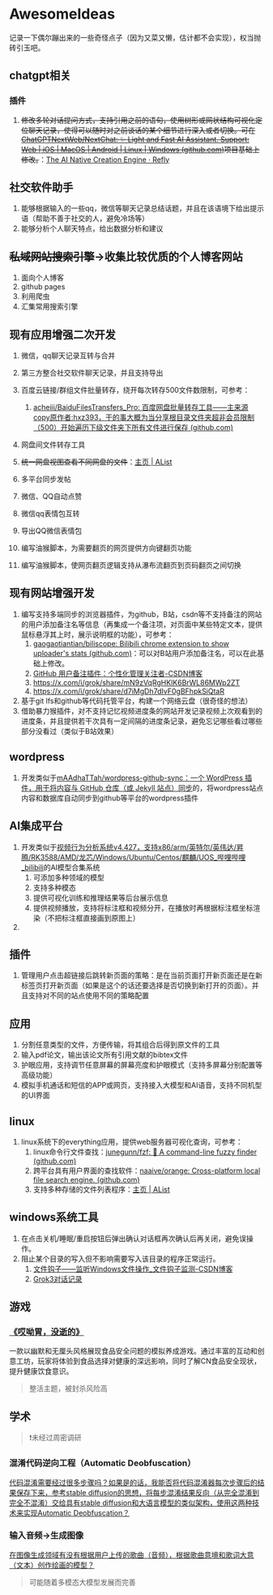 # AwesomeIdeas

记录一下偶尔蹦出来的一些奇怪点子（因为又菜又懒，估计都不会实现），权当抛砖引玉吧。

## chatgpt相关

### 插件

1. ~~修改多轮对话提问方式，支持引用之前的语句，使用树形或网状结构可视化定位聊天记录，使得可以随时对之前谈话的某个细节进行深入或者切换。可在[ChatGPTNextWeb/NextChat: ✨ Light and Fast AI Assistant. Support: Web | iOS | MacOS | Android | Linux | Windows (github.com)](https://github.com/ChatGPTNextWeb/NextChat)项目基础上修改。~~：[The AI Native Creation Engine · Refly](https://refly.ai/)

## 社交软件助手

1. 能够根据输入的一些qq，微信等聊天记录总结话题，并且在该语境下给出提示语（帮助不善于社交的人，避免冷场等）
2. 能够分析个人聊天特点，给出数据分析和建议

## ~~私域网站搜索引擎~~->收集比较优质的个人博客网站

1. 面向个人博客
2. github pages
3. 利用爬虫
4. 汇集常用搜索引擎

## 现有应用增强二次开发

1. 微信，qq聊天记录互转与合并
2. 第三方整合社交软件聊天记录，并且支持导出
3. 百度云链接/群组文件批量转存，绕开每次转存500文件数限制，可参考：
   1. [acheiii/BaiduFilesTransfers_Pro: 百度网盘批量转存工具——主来源copy原作者:hxz393，干的事大概为当分享根目录文件夹超非会员限制（500）开始遍历下级文件夹下所有文件进行保存 (github.com)](https://github.com/acheiii/BaiduFilesTransfers_Pro?tab=readme-ov-file)

5. 网盘间文件转存工具
6. ~~统一网盘视图查看不同网盘的文件~~：[主页 | AList](https://alist.pages.dev/)
7. 多平台同步发帖
8. 微信、QQ自动点赞
9. 微信qq表情包互转
10. 导出QQ微信表情包
11. 编写油猴脚本，为需要翻页的网页提供方向键翻页功能
12. 编写油猴脚本，使网页翻页逻辑支持从瀑布流翻页到页码翻页之间切换

## 现有网站增强开发

1. 编写支持多端同步的浏览器插件，为github，B站，csdn等不支持备注的网站的用户添加备注名等信息（再集成一个备注项，对页面中某些特定文本，提供鼠标悬浮其上时，展示说明框的功能），可参考：
   1. [gaogaotiantian/biliscope: Bilibili chrome extension to show uploader's stats (github.com)](https://github.com/gaogaotiantian/biliscope)：可以对B站用户添加备注名，可以在此基础上修改。
   2. [GitHub 用户备注插件：个性化管理关注者-CSDN博客](https://blog.csdn.net/qq_45738111/article/details/113901784)
   3. https://x.com/i/grok/share/mN9zVqRgHKlK6BrWL86MWp2ZT
   4. https://x.com/i/grok/share/d7iMgDh7dIvF0gBFhpkSiQtaR
3. 基于git lfs和github等代码托管平台，构建一个网络云盘（很奇怪的想法）
4. 借助暴力猴插件，对不支持记忆视频进度条的网站开发记录视频上次观看到的进度条，并且提供若干次具有一定间隔的进度条记录，避免忘记哪些看过哪些部分没看过（类似于B站效果）

## wordpress

1. 开发类似于[mAAdhaTTah/wordpress-github-sync：一个 WordPress 插件，用于将内容与 GitHub 仓库（或 Jekyll 站点）同步](https://github.com/mAAdhaTTah/wordpress-github-sync/)的，将wordpress站点内容和数据库自动同步到github等平台的wordpress插件

## AI集成平台

1. 开发类似于[视频行为分析系统v4.427，支持x86/arm/英特尔/英伟达/昇腾/RK3588/AMD/龙芯/Windows/Ubuntu/Centos/麒麟/UOS_哔哩哔哩_bilibili](https://www.bilibili.com/video/BV12J4m1T7Q7)的AI模型合集系统
   1. 可添加多种领域的模型
   2. 支持多种模态
   3. 提供可视化训练和推理结果等后台展示信息
   4. 提供视频播放，支持将标注框和视频分开，在播放时再根据标注框坐标渲染（不把标注框直接画到原图上）
2. 

## 插件

1. 管理用户点击超链接后跳转新页面的策略：是在当前页面打开新页面还是在新标签页打开新页面（如果是这个的话还要选择是否切换到新打开的页面）。并且支持对不同的站点使用不同的策略配置

## 应用

1. 分割任意类型的文件，方便传输，将其组合后得到原文件的工具
2. 输入pdf论文，输出该论文所有引用文献的bibtex文件
3. 护眼应用，支持调节任意屏幕的屏幕亮度和护眼模式（支持多屏幕分别配置等高级功能）
4. 模拟手机通话和短信的APP或网页，支持接入大模型和AI语音，支持不同机型的UI界面

## linux

1. linux系统下的everything应用，提供web服务器可视化查询，可参考：
   1. linux命令行文件查找：[junegunn/fzf: :cherry_blossom: A command-line fuzzy finder (github.com)](https://github.com/junegunn/fzf)
   2. 跨平台具有用户界面的查找软件：[naaive/orange: Cross-platform local file search engine. (github.com)](https://github.com/naaive/orange)
   3. 支持多种存储的文件列表程序：[主页 | AList](https://alist.pages.dev/)
   

## windows系统工具

1. 在点击关机/睡眠/重启按钮后弹出确认对话框再次确认后再关闭，避免误操作。
2. 阻止某个目录的写入但不影响需要写入该目录的程序正常运行。
   1. [文件钩子——监听Windows文件操作_文件钩子监测-CSDN博客](https://blog.csdn.net/nicedante/article/details/109312457)
   2. [Grok3对话记录](https://x.com/i/grok/share/yEihQL1SJ0XEgLV8JS7jOVqWQ)

## 游戏

### [《哎呦胃，没逝的》](https://chatgpt.com/share/67931189-b440-8013-bd02-ba728e68b8f3)

一款以幽默和无厘头风格展现食品安全问题的模拟养成游戏。通过丰富的互动和创意工坊，玩家将体验到食品选择对健康的深远影响，同时了解CN食品安全现状，提升健康饮食意识。

> 整活主题，被封杀风险高

## 学术

> ❗未经过周密调研

### 混淆代码逆向工程（Automatic Deobfuscation）

[代码混淆需要经过很多步骤吗？如果是的话，我能否将代码混淆器每次步骤后的结果保存下来，参考stable diffusion的思想，将每步混淆结果反向（从完全混淆到完全不混淆）交给具有stable diffusion和大语言模型的类似架构，使用这两种技术来实现Automatic Deobfuscation？](https://x.com/i/grok/share/R4Mfyn8jdchyRX7AF0Q0wY2G8)

### 输入音频->生成图像

[在图像生成领域有没有根据用户上传的歌曲（音频），根据歌曲意境和歌词大意（文本）创作绘画的模型？](https://x.com/i/grok/share/klRIsxvyOEybwq5K74iE0Ey30)

> 可能随着多模态大模型发展而完善
